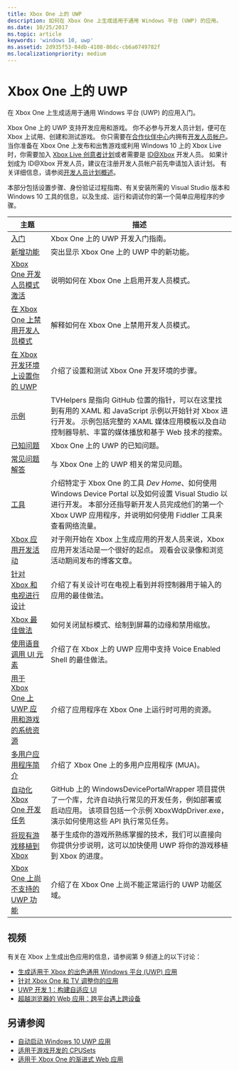 ```yaml
---
title: Xbox One 上的 UWP
description: 如何在 Xbox One 上生成适用于通用 Windows 平台 (UWP) 的应用。
ms.date: 10/25/2017
ms.topic: article
keywords: 'windows 10, uwp'
ms.assetid: 2d935f53-84db-4108-86dc-cb6a0749782f
ms.localizationpriority: medium
---
```

# <a name="uwp-on-xbox-one"></a>Xbox One 上的 UWP

在 Xbox One 上生成适用于通用 Windows 平台 (UWP) 的应用入门。

Xbox One 上的 UWP 支持开发应用和游戏。 你不必参与开发人员计划，便可在 Xbox 上试用、创建和测试游戏。 你只需要在[合作伙伴中心](https://partner.microsoft.com/dashboard)内拥有[开发人员帐户](https://developer.microsoft.com/en-us/store/register)。 当你准备在 Xbox One 上发布和出售游戏或利用 Windows 10 上的 Xbox Live 时，你需要加入 [Xbox Live 创意者计划](https://developer.microsoft.com/games/xbox/xboxlive/creator)或者需要是 [ID@Xbox](https://www.xbox.com/Developers/id) 开发人员。 如果计划成为 ID@Xbox 开发人员，建议在注册开发人员帐户前先申请加入该计划。 有关详细信息，请参阅[开发人员计划概述](../xbox-live/developer-program-overview.md)。

本部分包括设置步骤、身份验证过程指南、有关安装所需的 Visual Studio 版本和 Windows 10 工具的信息，以及生成、运行和调试你的第一个简单应用程序的步骤。 

| 主题      | 描述 |
|------------|-------------|
|[入门](getting-started.md)| Xbox One 上的 UWP 开发入门指南。 |
|[新增功能](whats-new.md)| 突出显示 Xbox One 上的 UWP 中的新功能。 |
|[Xbox One 开发人员模式激活](devkit-activation.md)| 说明如何在 Xbox One 上启用开发人员模式。 |
|[在 Xbox One 上禁用开发人员模式](devkit-deactivation.md)| 解释如何在 Xbox One 上禁用开发人员模式。 |
|[在 Xbox 开发环境上设置你的 UWP](development-environment-setup.md)| 介绍了设置和测试 Xbox One 开发环境的步骤。 |
|[示例](samples.md)| TVHelpers 是指向 GitHub 位置的指针，可以在这里找到有用的 XAML 和 JavaScript 示例以开始针对 Xbox 进行开发。 示例包括完整的 XAML 媒体应用模板以及自动控制器导航、丰富的媒体播放和基于 Web 技术的搜索。 |
|[已知问题](known-issues.md)| Xbox One 上的 UWP 的已知问题。 |
|[常见问题解答](frequently-asked-questions.md)| 与 Xbox One 上的 UWP 相关的常见问题。 |
|[工具](introduction-to-xbox-tools.md)| 介绍特定于 Xbox One 的工具 _Dev Home_、如何使用 Windows Device Portal 以及如何设置 Visual Studio 以进行开发。 本部分还指导新开发人员完成他们的第一个 Xbox UWP 应用程序，并说明如何使用 Fiddler 工具来查看网络流量。 |
| [Xbox 应用开发活动](https://developer.microsoft.com/windows/projects/campaigns/app-dev-on-xbox-event) | 对于刚开始在 Xbox 上生成应用的开发人员来说，Xbox 应用开发活动是一个很好的起点。 观看会议录像和浏览活动期间发布的博客文章。 |
|[针对 Xbox 和电视进行设计](../design/devices/designing-for-tv.md)| 介绍了有关设计可在电视上看到并将控制器用于输入的应用的最佳做法。 |
|[Xbox 最佳做法](tailoring-for-xbox.md)| 如何关闭鼠标模式、绘制到屏幕的边缘和禁用缩放。 |
|[使用语音调用 UI 元素](ves-on-xbox.md)| 介绍了在 Xbox 上的 UWP 应用中支持 Voice Enabled Shell 的最佳做法。 |
|[用于 Xbox One 上 UWP 应用和游戏的系统资源](system-resource-allocation.md)| 介绍了应用程序在 Xbox One 上运行时可用的资源。 |
|[多用户应用程序简介](multi-user-applications.md)| 介绍了 Xbox One 上的多用户应用程序 (MUA)。 |
| [自动化 Xbox One 开发任务](https://github.com/Microsoft/WindowsDevicePortalWrapper/tree/v0.9.4) | GitHub 上的 WindowsDevicePortalWrapper 项目提供了一个库，允许自动执行常见的开发任务，例如部署或启动应用。 该项目包括一个示例 XboxWdpDriver.exe，演示如何使用这些 API 执行常见任务。 |
|[将现有游戏移植到 Xbox](development-lanes-landing.md)|基于生成你的游戏所熟练掌握的技术，我们可以直接向你提供分步说明，这可以加快使用 UWP 将你的游戏移植到 Xbox 的进度。|
|[Xbox One 上尚不支持的 UWP 功能](https://go.microsoft.com/fwlink/p/?LinkId=760755)|  介绍了在 Xbox One 上尚不能正常运行的 UWP 功能区域。|

## <a name="videos"></a>视频

有关在 Xbox 上生成出色应用的信息，请参阅第 9 频道上的以下讨论：

* [生成适用于 Xbox 的出色通用 Windows 平台 (UWP) 应用](https://channel9.msdn.com/Events/Build/2016/B883)
* [针对 Xbox One 和 TV 调整你的应用](https://channel9.msdn.com/Events/Build/2016/T651-R1)
* [UWP 开发 1：构建自适应 UI](https://channel9.msdn.com/Events/Build/2016/L724-R1)
* [超越浏览器的 Web 应用：跨平台遇上跨设备](https://channel9.msdn.com/Events/Build/2016/B888)

## <a name="see-also"></a>另请参阅

- [自动启动 Windows 10 UWP 应用](automate-launching-uwp-apps.md)
- [适用于游戏开发的 CPUSets](cpusets-games.md)
- [适用于 Xbox One 的渐进式 Web 应用](https://docs.microsoft.com/en-us/microsoft-edge/progressive-web-apps/xbox-considerations)